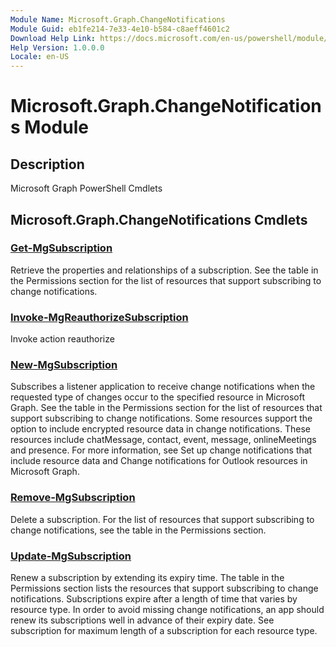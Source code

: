 ```yaml
---
Module Name: Microsoft.Graph.ChangeNotifications
Module Guid: eb1fe214-7e33-4e10-b584-c8aeff4601c2
Download Help Link: https://docs.microsoft.com/en-us/powershell/module/microsoft.graph.changenotifications
Help Version: 1.0.0.0
Locale: en-US
---
```


# Microsoft.Graph.ChangeNotifications Module
## Description
Microsoft Graph PowerShell Cmdlets

## Microsoft.Graph.ChangeNotifications Cmdlets
### [Get-MgSubscription](Get-MgSubscription.md)
Retrieve the properties and relationships of a subscription.
See the table in the Permissions section for the list of resources that support subscribing to change notifications.

### [Invoke-MgReauthorizeSubscription](Invoke-MgReauthorizeSubscription.md)
Invoke action reauthorize

### [New-MgSubscription](New-MgSubscription.md)
Subscribes a listener application to receive change notifications when the requested type of changes occur to the specified resource in Microsoft Graph.
See the table in the Permissions section for the list of resources that support subscribing to change notifications.
Some resources support the option to include encrypted resource data in change notifications.
These resources include chatMessage, contact, event, message, onlineMeetings and presence.
For more information, see Set up change notifications that include resource data and Change notifications for Outlook resources in Microsoft Graph.

### [Remove-MgSubscription](Remove-MgSubscription.md)
Delete a subscription.
For the list of resources that support subscribing to change notifications, see the table in the Permissions section.

### [Update-MgSubscription](Update-MgSubscription.md)
Renew a subscription by extending its expiry time.
The table in the Permissions section lists the resources that support subscribing to change notifications.
Subscriptions expire after a length of time that varies by resource type.
In order to avoid missing change notifications, an app should renew its subscriptions well in advance of their expiry date.
See subscription for maximum length of a subscription for each resource type.

